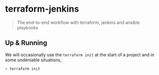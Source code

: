 # terraform-jenkins

> The end-to-end workflow with terraform, jenkins and ansible playbooks

## Up & Running

We will occasionally use the `terraform init` at the start of a project and in some undeniable situations,

```sh
> terraform init
```
